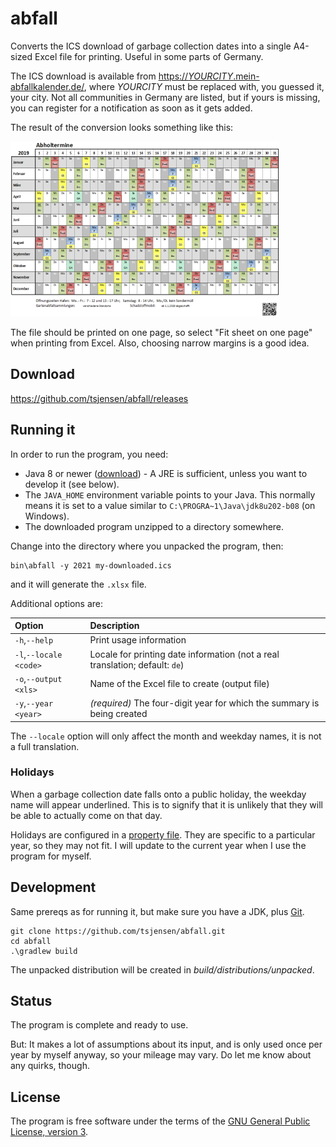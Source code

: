 # abfall

Converts the ICS download of garbage collection dates into a single A4-sized Excel file for printing.
Useful in some parts of Germany.

The ICS download is available from [https://*YOURCITY*.mein-abfallkalender.de/](https://YOURCITY.mein-abfallkalender.de/),
where *YOURCITY* must be replaced with, you guessed it, your city. Not all communities in Germany are listed, but
if yours is missing, you can register for a notification as soon as it gets added.

The result of the conversion looks something like this:

![Example Output](README-0.png)

The file should be printed on one page, so select "Fit sheet on one page" when printing from Excel. Also, choosing
narrow margins is a good idea.


## Download

https://github.com/tsjensen/abfall/releases


## Running it

In order to run the program, you need:
 
- Java 8 or newer ([download](https://adoptopenjdk.net/releases.html?variant=openjdk8)) - A JRE is sufficient, unless
  you want to develop it (see below).
- The `JAVA_HOME` environment variable points to your Java. This normally means it is set to a value similar to
  `C:\PROGRA~1\Java\jdk8u202-b08` (on Windows).
- The downloaded program unzipped to a directory somewhere.

Change into the directory where you unpacked the program, then:

    bin\abfall -y 2021 my-downloaded.ics

and it will generate the `.xlsx` file.

Additional options are:

| Option                 | Description                                                                  |
|:-----------------------|:-----------------------------------------------------------------------------|
| `-h`,`--help`          | Print usage information                                                      |
| `-l`,`--locale <code>` | Locale for printing date information (not a real translation; default: `de`) |
| `-o`,`--output <xls>`  | Name of the Excel file to create (output file)                               |
| `-y`,`--year <year>`   | *(required)* The four-digit year for which the summary is being created      |

The `--locale` option will only affect the month and weekday names, it is not a full translation.

### Holidays

When a garbage collection date falls onto a public holiday, the weekday name will appear underlined. This is to
signify that it is unlikely that they will be able to actually come on that day.

Holidays are configured in a
[property file](https://github.com/tsjensen/abfall/blob/2021.1/src/main/resources/com/thomasjensen/abfall/feiertage.properties).
They are specific to a particular year, so they may not fit. I will update to the current year when I use the program
for myself.


## Development

Same prereqs as for running it, but make sure you have a JDK, plus [Git](https://git-scm.com/downloads).

    git clone https://github.com/tsjensen/abfall.git
    cd abfall
    .\gradlew build

The unpacked distribution will be created in *build/distributions/unpacked*.


## Status

The program is complete and ready to use.
 
But: It makes a lot of assumptions about its input, and is only used once per year by myself anyway,
so your mileage may vary. Do let me know about any quirks, though.

## License

The program is free software under the terms of the
[GNU General Public License, version 3](https://www.gnu.org/licenses/gpl-3.0-standalone.html).
